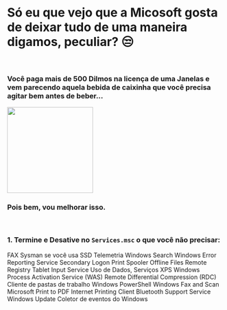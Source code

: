 # Só eu que vejo que a Micosoft gosta de deixar tudo de uma maneira digamos, peculiar? 😒

<br>

### Você paga mais de 500 Dilmos na licença de uma Janelas e vem parecendo aquela bebida de caixinha que você precisa agitar bem antes de beber...
<img width ="200" src="https://github.com/user-attachments/assets/c3b83de2-435a-453c-b42b-09cc7764f8c5"/>
<br>

### Pois bem, vou melhorar isso.
<br>

### 1. Termine e Desative no `Services.msc` o que você não precisar:

FAX
Sysman se você usa SSD 
Telemetria
Windows Search
Windows Error Reporting Service
Secondary Logon
Print Spooler
Offline Files
Remote Registry
Tablet Input Service
Uso de Dados, Serviços XPS
Windows Process Activation Service (WAS)
Remote Differential Compression (RDC)
Cliente de pastas de trabalho
Windows PowerShell
Windows Fax and Scan
Microsoft Print to PDF
Internet Printing Client 
Bluetooth Support Service
Windows Update
Coletor de eventos do Windows 
 
